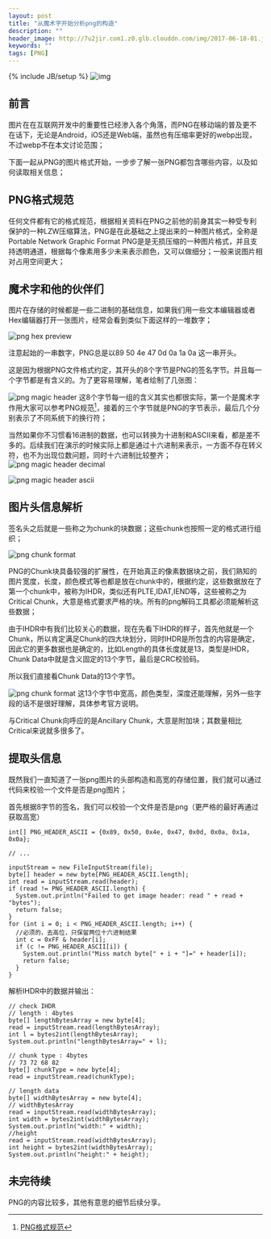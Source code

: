 ```yaml
---
layout: post
title: "从魔术字开始分析png的构造"
description: ""
header_image: http://7u2jir.com1.z0.glb.clouddn.com/img/2017-06-18-01.jpg
keywords: ""
tags: [PNG]
---
```

{% include JB/setup %}
![img](http://7u2jir.com1.z0.glb.clouddn.com/img/2017-06-18-01.jpg)

## 前言

图片在在互联网开发中的重要性已经渗入各个角落，而PNG在移动端的普及更不在话下，无论是Android，iOS还是Web端，虽然也有压缩率更好的webp出现，不过webp不在本文讨论范围；

下面一起从PNG的图片格式开始，一步步了解一张PNG都包含哪些内容，以及如何读取相关信息；

## PNG格式规范

任何文件都有它的格式规范，根据相关资料在PNG之前他的前身其实一种受专利保护的一种LZW压缩算法，PNG是在此基础之上提出来的一种图片格式，全称是Portable Network Graphic Format
PNG是是无损压缩的一种图片格式，并且支持透明通道，根据每个像素用多少未来表示颜色，又可以做细分；一般来说图片相对占用空间更大；

## 魔术字和他的伙伴们

图片在存储的时候都是一些二进制的基础信息，如果我们用一些文本编辑器或者Hex编辑器打开一张图片，经常会看到类似下面这样的一堆数字；

![png hex preview](http://7u2jir.com1.z0.glb.clouddn.com/img/png-hex-preview.png)

注意起始的一串数字，PNG总是以89 50 4e 47 0d 0a 1a 0a 这一串开头。

这是因为根据PNG文件格式约定，其开头的8个字节是PNG的签名字节。并且每一个字节都是有含义的。为了更容易理解，笔者绘制了几张图：

![png magic header](http://7u2jir.com1.z0.glb.clouddn.com/img/png-8bytes-signature.png)
这8个字节每一组的含义其实也都很实际，第一个是魔术字作用大家可以参考PNG规范[^1]，接着的三个字节就是PNG的字节表示，最后几个分别表示了不同系统下的换行符；

[^1]: [PNG格式规范](https://www.w3.org/TR/PNG/#11IHDR)

当然如果你不习惯看16进制的数据，也可以转换为十进制和ASCII来看，都是差不多的。后续我们在演示的时候实际上都是通过十六进制来表示，一方面不存在转义符，也不为出现位数问题，同时十六进制比较整齐；
![png magic header decimal](http://7u2jir.com1.z0.glb.clouddn.com/img/png-8bytes-signature-decimal.png)

![png magic header ascii](http://7u2jir.com1.z0.glb.clouddn.com/img/png-8bytes-signature-ascii-c.png)

## 图片头信息解析
签名头之后就是一些称之为chunk的块数据；这些chunk也按照一定的格式进行组织；

![png chunk format](http://7u2jir.com1.z0.glb.clouddn.com/img/png-chunk-format.png)

PNG的Chunk块具备较强的扩展性，在开始真正的像素数据块之前，我们熟知的图片宽度，长度，颜色模式等也都是放在chunk中的，根据约定，这些数据放在了第一个chunk中，被称为IHDR，类似还有PLTE,IDAT,IEND等，这些被称之为Critical Chunk，大意是格式要求严格的块。所有的png解码工具都必须能解析这些数据；

由于IHDR中有我们比较关心的数据，现在先看下IHDR的样子，首先他就是一个Chunk，所以肯定满足Chunk的四大块划分，同时IHDR是所包含的内容是确定，因此它的更多数据也是确定的，比如Length的具体长度就是13，类型是IHDR，Chunk Data中就是含义固定的13个字节，最后是CRC校验码。

所以我们直接看Chunk Data的13个字节。

![png chunk format](http://7u2jir.com1.z0.glb.clouddn.com/img/ihdr-format.png)
这13个字节中宽高，颜色类型，深度还能理解，另外一些字段的话不是很好理解，具体参考官方说明。

与Critical Chunk向呼应的是Ancillary Chunk，大意是附加块；其数量相比Critical来说就多很多了。

## 提取头信息

既然我们一直知道了一张png图片的头部构造和高宽的存储位置，我们就可以通过代码来校验一个文件是否是png图片；

首先根据8字节的签名，我们可以校验一个文件是否是png（更严格的最好再通过获取高宽）

```
int[] PNG_HEADER_ASCII = {0x89, 0x50, 0x4e, 0x47, 0x0d, 0x0a, 0x1a, 0x0a};

// ...

inputStream = new FileInputStream(file);
byte[] header = new byte[PNG_HEADER_ASCII.length];
int read = inputStream.read(header);
if (read != PNG_HEADER_ASCII.length) {
  System.out.println("Failed to get image header: read " + read + "bytes");
  return false;
}
for (int i = 0; i < PNG_HEADER_ASCII.length; i++) {
  //必须的，去高位，只保留两位十六进制结果
  int c = 0xFF & header[i];
  if (c != PNG_HEADER_ASCII[i]) {
    System.out.println("Miss match byte[" + i + "]=" + header[i]);
    return false;
  }
}

```

解析IHDR中的数据并输出：

```
// check IHDR
// length : 4bytes
byte[] lengthBytesArray = new byte[4];
read = inputStream.read(lengthBytesArray);
int l = bytes2int(lengthBytesArray);
System.out.println("lengthBytesArray=" + l);

// chunk type : 4bytes
// 73 72 68 82
byte[] chunkType = new byte[4];
read = inputStream.read(chunkType);

// length data
byte[] widthBytesArray = new byte[4];
// widthBytesArray
read = inputStream.read(widthBytesArray);
int width = bytes2int(widthBytesArray);
System.out.println("width:" + width);
//height
read = inputStream.read(widthBytesArray);
int height = bytes2int(widthBytesArray);
System.out.println("height:" + height);
```

## 未完待续

PNG的内容比较多，其他有意思的细节后续分享。